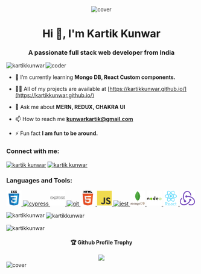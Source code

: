 <div align="center">
<img width="100%" height = "300px" src="https://infowithart.com/wp-content/uploads/2019/01/Cover-image.gif" alt="cover" />
</div>
<h1 align="center">Hi 👋, I'm Kartik Kunwar</h1>
<h3 align="center">A passionate full stack web developer from India</h3>

<img align="right" width="400" alt="coder" src="https://cdn.dribbble.com/users/1876781/screenshots/6169542/web_character.gif"/>

<p align="left"> <img src="https://komarev.com/ghpvc/?username=kartikkunwar&label=Profile%20views&color=0e75b6&style=flat" alt="kartikkunwar" /> </p>

- 🌱 I’m currently learning **Mongo DB, React Custom components.**

- 👨‍💻 All of my projects are available at [https://kartikkunwar.github.io/](https://kartikkunwar.github.io/)

- 💬 Ask me about **MERN, REDUX, CHAKRA UI**

- 📫 How to reach me **kunwarkartik@gmail.com**

- ⚡ Fun fact **I am fun to be around.**

<h3 align="left">Connect with me:</h3>
<p align="left">
<a href="https://linkedin.com/in/kartik kunwar" target="blank"><img align="center" src="https://raw.githubusercontent.com/rahuldkjain/github-profile-readme-generator/master/src/images/icons/Social/linked-in-alt.svg" alt="kartik kunwar" height="30" width="40" /></a>
<a href="https://fb.com/kartik kunwar" target="blank"><img align="center" src="https://raw.githubusercontent.com/rahuldkjain/github-profile-readme-generator/master/src/images/icons/Social/facebook.svg" alt="kartik kunwar" height="30" width="40" /></a>
</p>

<h3 align="left">Languages and Tools:</h3>
<p align="left"> <a href="https://www.w3schools.com/css/" target="_blank" rel="noreferrer"> <img src="https://raw.githubusercontent.com/devicons/devicon/master/icons/css3/css3-original-wordmark.svg" alt="css3" width="40" height="40"/> </a> <a href="https://www.cypress.io" target="_blank" rel="noreferrer"> <img src="https://raw.githubusercontent.com/simple-icons/simple-icons/6e46ec1fc23b60c8fd0d2f2ff46db82e16dbd75f/icons/cypress.svg" alt="cypress" width="40" height="40"/> </a> <a href="https://expressjs.com" target="_blank" rel="noreferrer"> <img src="https://raw.githubusercontent.com/devicons/devicon/master/icons/express/express-original-wordmark.svg" alt="express" width="40" height="40"/> </a> <a href="https://git-scm.com/" target="_blank" rel="noreferrer"> <img src="https://www.vectorlogo.zone/logos/git-scm/git-scm-icon.svg" alt="git" width="40" height="40"/> </a> <a href="https://www.w3.org/html/" target="_blank" rel="noreferrer"> <img src="https://raw.githubusercontent.com/devicons/devicon/master/icons/html5/html5-original-wordmark.svg" alt="html5" width="40" height="40"/> </a> <a href="https://developer.mozilla.org/en-US/docs/Web/JavaScript" target="_blank" rel="noreferrer"> <img src="https://raw.githubusercontent.com/devicons/devicon/master/icons/javascript/javascript-original.svg" alt="javascript" width="40" height="40"/> </a> <a href="https://jestjs.io" target="_blank" rel="noreferrer"> <img src="https://www.vectorlogo.zone/logos/jestjsio/jestjsio-icon.svg" alt="jest" width="40" height="40"/> </a> <a href="https://www.mongodb.com/" target="_blank" rel="noreferrer"> <img src="https://raw.githubusercontent.com/devicons/devicon/master/icons/mongodb/mongodb-original-wordmark.svg" alt="mongodb" width="40" height="40"/> </a> <a href="https://nodejs.org" target="_blank" rel="noreferrer"> <img src="https://raw.githubusercontent.com/devicons/devicon/master/icons/nodejs/nodejs-original-wordmark.svg" alt="nodejs" width="40" height="40"/> </a> <a href="https://reactjs.org/" target="_blank" rel="noreferrer"> <img src="https://raw.githubusercontent.com/devicons/devicon/master/icons/react/react-original-wordmark.svg" alt="react" width="40" height="40"/> </a> <a href="https://redux.js.org" target="_blank" rel="noreferrer"> <img src="https://raw.githubusercontent.com/devicons/devicon/master/icons/redux/redux-original.svg" alt="redux" width="40" height="40"/> </a> </p>

<p><img align="left" src="https://github-readme-stats.vercel.app/api/top-langs?username=kartikkunwar&show_icons=true&locale=en&layout=compact&theme=radical" alt="kartikkunwar" /></p>

<p>&nbsp;<img align="center" src="https://github-readme-stats.vercel.app/api?username=kartikkunwar&show_icons=true&locale=en&theme=radical" alt="kartikkunwar" /></p>

<p><img align="center" src="https://github-readme-streak-stats.herokuapp.com/?user=kartikkunwar&theme=synthwave" alt="kartikkunwar" /></p>
<div align="center">
  <h4>🏆 Github Profile Trophy</h4>
  <a href="https://github.com/ryo-ma/github-profile-trophy">
    <img src="https://github-profile-trophy.vercel.app/?username=kartikkunwar&column=7"/>
  </a>
</div>
<img width="100%" height = "270em" src="https://kentsustainability.co.uk/wp-content/uploads/2019/08/KS-1.gif" alt="cover" />

